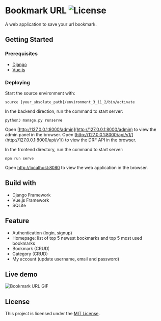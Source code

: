 # Bookmark URL <img src="https://poser.pugx.org/laravel/framework/license.svg" alt="License">

A web application to save your url bookmark.

## Getting Started

### Prerequisites

* [Django](https://www.djangoproject.com/download/)
* [Vue.js](https://vuejs.org/guide/quick-start.html)

### Deploying

Start the source environment with:

`source [your_absolute_path]/environment_3_11_2/bin/activate`

In the backend direction, run the command to start server:

`python3 manage.py runserve`

Open [http://127.0.0.1:8000/admin](http://127.0.0.1:8000/admin) to view the admin panel in the browser.
Open [http://127.0.0.1:8000/api/v1/](http://127.0.0.1:8000/api/v1/) to view the DRF API in the browser.

In the frontend directory, run the command to start server:

`npm run serve`

Open [http://localhost:8080](http://localhost:8080) to view the web application in the browser.

## Build with
* Django Framework
* Vue.js Framework
* SQLite

## Feature
* Authentication (login, signup)
* Homepage: list of top 5 newest bookmarks and top 5 most used bookmarks
* Bookmark (CRUD)
* Category (CRUD)
* My account (update username, email and password)

## Live demo

![Bookmark URL GIF](https://media.giphy.com/media/Vc55FMKMJIzMVrGl5f/giphy.gif)

## License

This project is licensed under the [MIT License](https://opensource.org/licenses/MIT).


